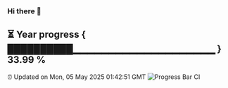 ### Hi there 👋
⏳ Year progress { ██████████▁▁▁▁▁▁▁▁▁▁▁▁▁▁▁▁▁▁▁▁ } 33.99 %
---
⏰ Updated on Mon, 05 May 2025 01:42:51 GMT
![Progress Bar CI](https://github.com/liununu/liununu/workflows/Progress%20Bar%20CI/badge.svg)
